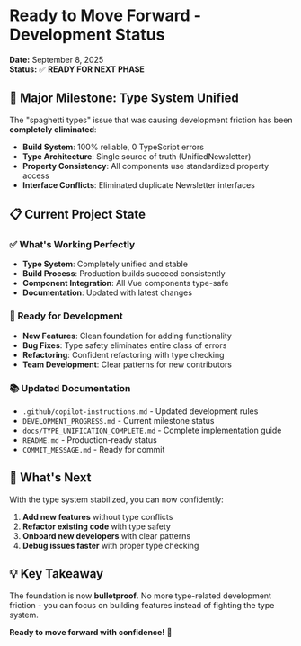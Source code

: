 # Ready to Move Forward - Development Status

**Date:** September 8, 2025  
**Status:** ✅ **READY FOR NEXT PHASE**

## 🎉 Major Milestone: Type System Unified

The "spaghetti types" issue that was causing development friction has been **completely eliminated**:

- **Build System**: 100% reliable, 0 TypeScript errors
- **Type Architecture**: Single source of truth (UnifiedNewsletter)
- **Property Consistency**: All components use standardized property access
- **Interface Conflicts**: Eliminated duplicate Newsletter interfaces

## 📋 Current Project State

### ✅ What's Working Perfectly

- **Type System**: Completely unified and stable
- **Build Process**: Production builds succeed consistently
- **Component Integration**: All Vue components type-safe
- **Documentation**: Updated with latest changes

### 🚀 Ready for Development

- **New Features**: Clean foundation for adding functionality
- **Bug Fixes**: Type safety eliminates entire class of errors
- **Refactoring**: Confident refactoring with type checking
- **Team Development**: Clear patterns for new contributors

### 📚 Updated Documentation

- `.github/copilot-instructions.md` - Updated development rules
- `DEVELOPMENT_PROGRESS.md` - Current milestone status
- `docs/TYPE_UNIFICATION_COMPLETE.md` - Complete implementation guide
- `README.md` - Production-ready status
- `COMMIT_MESSAGE.md` - Ready for commit

## 🎯 What's Next

With the type system stabilized, you can now confidently:

1. **Add new features** without type conflicts
2. **Refactor existing code** with type safety
3. **Onboard new developers** with clear patterns
4. **Debug issues faster** with proper type checking

## 💡 Key Takeaway

The foundation is now **bulletproof**. No more type-related development friction - you can focus on building features instead of fighting the type system.

**Ready to move forward with confidence!** 🚀
